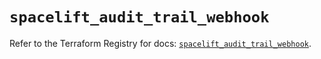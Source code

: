 # `spacelift_audit_trail_webhook`

Refer to the Terraform Registry for docs: [`spacelift_audit_trail_webhook`](https://registry.terraform.io/providers/spacelift-io/spacelift/1.27.0/docs/resources/audit_trail_webhook).
